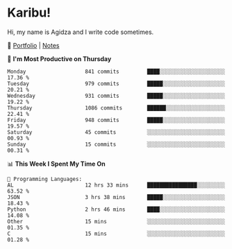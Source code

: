 # Karibu!
Hi, my name is Agidza and I write code sometimes.

🫧 [Portfolio](https://lynnagidza.github.io/) | [Notes](https://medium.com/me/stories/public)

<!--START_SECTION:waka-->
📅 **I'm Most Productive on Thursday** 

```text
Monday                   841 commits         ████░░░░░░░░░░░░░░░░░░░░░   17.36 % 
Tuesday                  979 commits         █████░░░░░░░░░░░░░░░░░░░░   20.21 % 
Wednesday                931 commits         █████░░░░░░░░░░░░░░░░░░░░   19.22 % 
Thursday                 1086 commits        ██████░░░░░░░░░░░░░░░░░░░   22.41 % 
Friday                   948 commits         █████░░░░░░░░░░░░░░░░░░░░   19.57 % 
Saturday                 45 commits          ░░░░░░░░░░░░░░░░░░░░░░░░░   00.93 % 
Sunday                   15 commits          ░░░░░░░░░░░░░░░░░░░░░░░░░   00.31 % 
```


📊 **This Week I Spent My Time On** 

```text
💬 Programming Languages: 
AL                       12 hrs 33 mins      ████████████████░░░░░░░░░   63.52 % 
JSON                     3 hrs 38 mins       █████░░░░░░░░░░░░░░░░░░░░   18.43 % 
Python                   2 hrs 46 mins       ████░░░░░░░░░░░░░░░░░░░░░   14.08 % 
Other                    15 mins             ░░░░░░░░░░░░░░░░░░░░░░░░░   01.35 % 
C                        15 mins             ░░░░░░░░░░░░░░░░░░░░░░░░░   01.28 % 
```


<!--END_SECTION:waka-->
<!--#### 💟 **Digital Swag**
[![@agidza's Holopin board](https://holopin.me/agidza)](https://holopin.io/@agidza)
